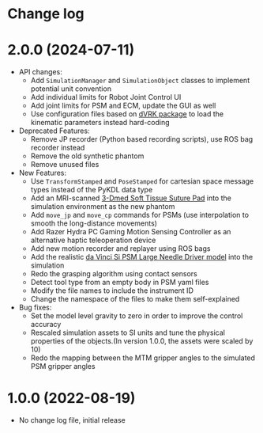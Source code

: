 Change log
==========

2.0.0 (2024-07-11)
==================

* API changes:
  * Add `SimulationManager` and `SimulationObject` classes to implement potential unit convention
  * Add individual limits for Robot Joint Control UI
  * Add joint limits for PSM and ECM, update the GUI as well
  * Use configuration files based on [dVRK package](https://github.com/jhu-dvrk/sawIntuitiveResearchKit/tree/devel/share/tool) to load the kinematic parameters instead hard-coding
* Deprecated Features:
  * Remove JP recorder (Python based recording scripts), use ROS bag recorder instead
  * Remove the old synthetic phantom 
  * Remove unused files
* New Features:
  * Use `TransformStamped` and `PoseStamped` for cartesian space message types instead of the PyKDL data type
  * Add an MRI-scanned [3-Dmed Soft Tissue Suture Pad](https://www.3-dmed.com/product/soft-tissue-suture-pad/) into the simulation environment as the new phantom
  * Add `move_jp` and `move_cp` commands for PSMs (use interpolation to smooth the long-distance movements)
  * Add Razer Hydra PC Gaming Motion Sensing Controller as an alternative haptic teleoperation device
  * Add new motion recorder and replayer using ROS bags
  * Add the realistic [da Vinci Si PSM Large Needle Driver model](https://github.com/jhu-dvrk/instrument-cad) into the simulation
  * Redo the grasping algorithm using contact sensors
  * Detect tool type from an empty body in PSM yaml files
  * Modify the file names to include the instrument ID
  * Change the namespace of the files to make them self-explained
* Bug fixes:
  * Set the model level gravity to zero in order to improve the control accuracy
  * Rescaled simulation assets to SI units and tune the physical properties of the objects.(In version 1.0.0, the assets were scaled by 10)
  * Redo the mapping between the MTM gripper angles to the simulated PSM gripper angles

1.0.0 (2022-08-19)
==================

* No change log file, initial release
